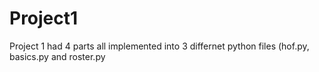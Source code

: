 # Project1
Project 1 had 4 parts all implemented into 3 differnet python files (hof.py, basics.py and roster.py

